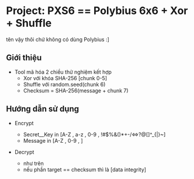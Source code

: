 ﻿# Project: PXS6 == Polybius 6x6 + Xor + Shuffle
tên vậy thôi chứ không có dùng Polybius :]

## Giới thiệu
 - Tool mã hóa 2 chiều thử nghiệm kết hợp
	- Xor với khóa SHA-256 [chunk 0-5]
	- Shuffle với random.seed(chunk 6)
	- Checksum = SHA-256(message + chunk 7)

## Hướng dẫn sử dụng
 - Encrypt
	- Secret__Key in [A-Z , a-z , 0-9 , !#$%&()*+-/<=>?@[\]^_{|}~] 
	- Message in [A-Z , 0-9 ,  ]

 - Decrypt
	- như trên
	- nếu phần target == checksum thì là [data integrity]